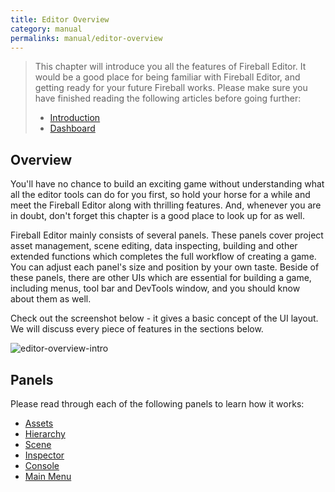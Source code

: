 ```yaml
---
title: Editor Overview
category: manual
permalinks: manual/editor-overview
---
```


> This chapter will introduce you all the features of Fireball Editor. It would be a good place for being familiar with Fireball Editor, and getting ready for your future Fireball works.
> Please make sure you have finished reading the following articles before going further:
> - [Introduction](/manual/introduction)
> - [Dashboard](/manual/dashboard)

## Overview

You'll have no chance to build an exciting game without understanding what all the editor tools can do for you first, so hold your horse for a while and meet the Fireball Editor along with thrilling features. And, whenever you are in doubt, don't forget this chapter is a good place to look up for as well.


Fireball Editor mainly consists of several panels. These panels cover project asset management, scene editing, data inspecting, building and other extended functions which completes the full workflow of creating a game. You can adjust each panel's size and position by your own taste. Beside of these panels, there are other UIs which are essential for building a game, including menus, tool bar and DevTools window, and you should know about them as well.

Check out the screenshot below - it gives a basic concept of the UI layout. We will discuss every piece of features in the sections below.

![editor-overview-intro](https://cloud.githubusercontent.com/assets/344547/9374257/9d4c2ba0-4726-11e5-99bd-afaac5e59940.png)

## Panels

Please read through each of the following panels to learn how it works:

- [Assets](/manual/editor-interface/assets)
- [Hierarchy](/manual/editor-interface/hierarchy)
- [Scene](/manual/editor-interface/scene)
- [Inspector](/manual/editor-interface/inspector)
- [Console](/manual/editor-interface/console)
- [Main Menu](/manual/editor-interface/main-menu)
